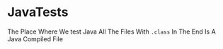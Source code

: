 # JavaTests
The Place Where We test Java
All The Files With `.class` In The End Is A Java Compiled File
